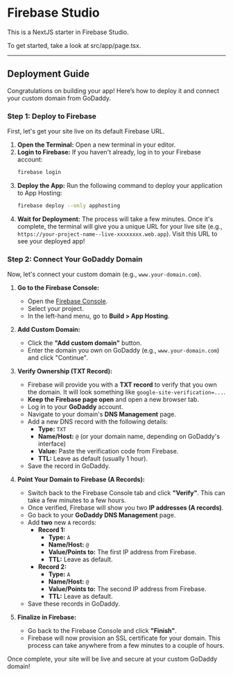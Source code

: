 # Firebase Studio

This is a NextJS starter in Firebase Studio.

To get started, take a look at src/app/page.tsx.

---

## Deployment Guide

Congratulations on building your app! Here’s how to deploy it and connect your custom domain from GoDaddy.

### Step 1: Deploy to Firebase

First, let's get your site live on its default Firebase URL.

1.  **Open the Terminal:** Open a new terminal in your editor.
2.  **Login to Firebase:** If you haven't already, log in to your Firebase account:
    ```bash
    firebase login
    ```
3.  **Deploy the App:** Run the following command to deploy your application to App Hosting:
    ```bash
    firebase deploy --only apphosting
    ```
4.  **Wait for Deployment:** The process will take a few minutes. Once it's complete, the terminal will give you a unique URL for your live site (e.g., `https://your-project-name--live-xxxxxxxx.web.app`). Visit this URL to see your deployed app!

### Step 2: Connect Your GoDaddy Domain

Now, let's connect your custom domain (e.g., `www.your-domain.com`).

1.  **Go to the Firebase Console:**
    *   Open the [Firebase Console](https://console.firebase.google.com/).
    *   Select your project.
    *   In the left-hand menu, go to **Build > App Hosting**.

2.  **Add Custom Domain:**
    *   Click the **"Add custom domain"** button.
    *   Enter the domain you own on GoDaddy (e.g., `www.your-domain.com`) and click "Continue".

3.  **Verify Ownership (TXT Record):**
    *   Firebase will provide you with a **TXT record** to verify that you own the domain. It will look something like `google-site-verification=...`.
    *   **Keep the Firebase page open** and open a new browser tab.
    *   Log in to your **GoDaddy** account.
    *   Navigate to your domain's **DNS Management** page.
    *   Add a new DNS record with the following details:
        *   **Type:** `TXT`
        *   **Name/Host:** `@` (or your domain name, depending on GoDaddy's interface)
        *   **Value:** Paste the verification code from Firebase.
        *   **TTL:** Leave as default (usually 1 hour).
    *   Save the record in GoDaddy.

4.  **Point Your Domain to Firebase (A Records):**
    *   Switch back to the Firebase Console tab and click **"Verify"**. This can take a few minutes to a few hours.
    *   Once verified, Firebase will show you two **IP addresses (A records)**.
    *   Go back to your **GoDaddy DNS Management** page.
    *   Add **two** new `A` records:
        *   **Record 1:**
            *   **Type:** `A`
            *   **Name/Host:** `@`
            *   **Value/Points to:** The first IP address from Firebase.
            *   **TTL:** Leave as default.
        *   **Record 2:**
            *   **Type:** `A`
            *   **Name/Host:** `@`
            *   **Value/Points to:** The second IP address from Firebase.
            *   **TTL:** Leave as default.
    *   Save these records in GoDaddy.

5.  **Finalize in Firebase:**
    *   Go back to the Firebase Console and click **"Finish"**.
    *   Firebase will now provision an SSL certificate for your domain. This process can take anywhere from a few minutes to a couple of hours.

Once complete, your site will be live and secure at your custom GoDaddy domain!
